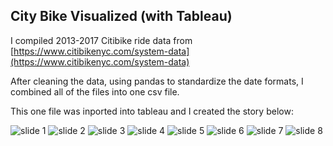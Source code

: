 ## City Bike Visualized (with Tableau)

I compiled 2013-2017 Citibike ride data from [https://www.citibikenyc.com/system-data](https://www.citibikenyc.com/system-data)

After cleaning the data, using pandas to standardize the date formats, I combined all of the files into one csv file. 

This one file was inported into tableau and I created the story below:

![slide 1](images/growth.png)
![slide 2](images/growth2.png)
![slide 3](images/female_ridership.png)
![slide 4](images/usage.png)
![slide 5](images/hi_and_low_locations.png)
![slide 6](images/peak_hrs.png)
![slide 7](images/all_stations.png)
![slide 8](images/age_times.png)